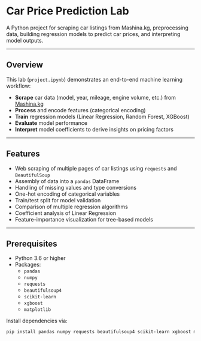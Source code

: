 # Car Price Prediction Lab

A Python project for scraping car listings from Mashina.kg, preprocessing data, building regression models to predict car prices, and interpreting model outputs.

---


## Overview

This lab (`project.ipynb`) demonstrates an end-to-end machine learning workflow:

- **Scrape** car data (model, year, mileage, engine volume, etc.) from [Mashina.kg](https://www.mashina.kg)  
- **Process** and encode features (categorical encoding)  
- **Train** regression models (Linear Regression, Random Forest, XGBoost)  
- **Evaluate** model performance  
- **Interpret** model coefficients to derive insights on pricing factors  

---

## Features

- Web scraping of multiple pages of car listings using `requests` and `BeautifulSoup`  
- Assembly of data into a `pandas` DataFrame  
- Handling of missing values and type conversions  
- One-hot encoding of categorical variables  
- Train/test split for model validation  
- Comparison of multiple regression algorithms  
- Coefficient analysis of Linear Regression  
- Feature-importance visualization for tree-based models  

---

## Prerequisites

- Python 3.6 or higher  
- Packages:
  - `pandas`
  - `numpy`
  - `requests`
  - `beautifulsoup4`
  - `scikit-learn`
  - `xgboost`
  - `matplotlib`

Install dependencies via:

```bash
pip install pandas numpy requests beautifulsoup4 scikit-learn xgboost matplotlib

